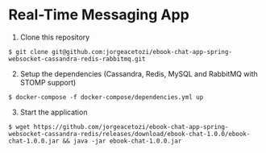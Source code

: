 #  Real-Time Messaging App


1. Clone this repository
```shell
$ git clone git@github.com:jorgeacetozi/ebook-chat-app-spring-websocket-cassandra-redis-rabbitmq.git
```
2. Setup the dependencies (Cassandra, Redis, MySQL and RabbitMQ with STOMP support)

```shell
$ docker-compose -f docker-compose/dependencies.yml up
```

3. Start the application

```shell
$ wget https://github.com/jorgeacetozi/ebook-chat-app-spring-websocket-cassandra-redis/releases/download/ebook-chat-1.0.0/ebook-chat-1.0.0.jar && java -jar ebook-chat-1.0.0.jar
```
